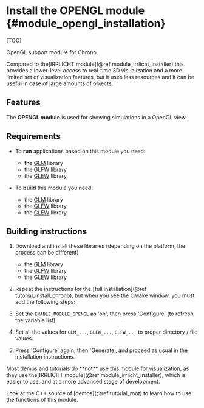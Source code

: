 Install the OPENGL module {#module_opengl_installation}
==========================

[TOC]

OpenGL support module for Chrono. 

Compared to the[IRRLICHT module](@ref module_irrlicht_installer) this provides 
a lower-level access to real-time 3D visualization and a more limited
set of visualization features, but it uses less resources and it can be useful
in case of large amounts of objects.


## Features

The **OPENGL module** is used for showing simulations in a OpenGL view.


## Requirements

- To **run** applications based on this module you need:
    - the [GLM](http://glm.g-truc.net/0.9.6/index.html) library
    - the [GLFW](http://www.glfw.org/) library
    - the [GLEW](http://glew.sourceforge.net/) library

- To **build** this module you need:
    - the [GLM](http://glm.g-truc.net/0.9.6/index.html) library
    - the [GLFW](http://www.glfw.org/) library
    - the [GLEW](http://glew.sourceforge.net/) library



## Building instructions
  
1. Download and install these libraries (depending on the platform, the process can be different)
    - the [GLM](http://glm.g-truc.net/0.9.6/index.html) library
    - the [GLFW](http://www.glfw.org/) library
    - the [GLEW](http://glew.sourceforge.net/) library

2. Repeat the instructions for the [full installation](@ref tutorial_install_chrono), but when you see 
   the CMake window, you must add the following steps:
   
3. Set the `ENABLE_MODULE_OPENGL` as 'on', then press 'Configure' (to refresh the variable list) 
 
4. Set all the values for `GLM_...`, `GLEW_...`, `GLFW_...` to proper directory / file values.
	 
5. Press 'Configure' again, then 'Generate', and proceed as usual in the installation instructions.

<div class="ce-info">
Most demos and tutorials do **not** use this module for visualization, as they use 
the[IRRLICHT module](@ref module_irrlicht_installer), which is easier to use, and at a more advanced stage of development.
</div>

Look at the C++ source of [demos](@ref tutorial_root) to learn how to use the functions of this module.
